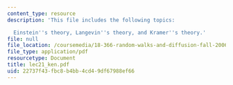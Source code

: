 ```yaml
---
content_type: resource
description: 'This file includes the following topics:

  Einstein''s theory, Langevin''s theory, and Kramer''s theory.'
file: null
file_location: /coursemedia/18-366-random-walks-and-diffusion-fall-2006/22737f43fbc8b4bb4cd49df67988ef66_lec21_ken.pdf
file_type: application/pdf
resourcetype: Document
title: lec21_ken.pdf
uid: 22737f43-fbc8-b4bb-4cd4-9df67988ef66
---
```

